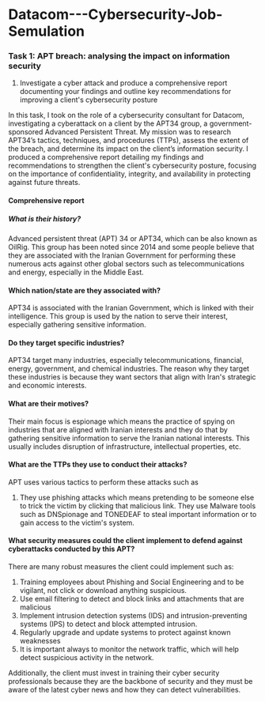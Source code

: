 # Datacom---Cybersecurity-Job-Semulation

### Task 1: APT breach: analysing the impact on information security
1. Investigate a cyber attack and produce a comprehensive report documenting your findings and outline key recommendations for improving a client's cybersecurity posture

In this task, I took on the role of a cybersecurity consultant for Datacom, investigating a cyberattack on a client by the APT34 group, a government-sponsored Advanced Persistent Threat. My mission was to research APT34’s tactics, techniques, and procedures (TTPs), assess the extent of the breach, and determine its impact on the client’s information security. I produced a comprehensive report detailing my findings and recommendations to strengthen the client's cybersecurity posture, focusing on the importance of confidentiality, integrity, and availability in protecting against future threats.

#### Comprehensive report 
##### What is their history?

Advanced persistent threat (APT) 34 or APT34, which can be also known as OilRig. This group has been noted since 2014 and some people believe that they are associated with the Iranian Government for performing these numerous acts against other global sectors such as telecommunications and energy, especially in the Middle East. 

#### Which nation/state are they associated with?

APT34 is associated with the Iranian Government, which is linked with their intelligence. This group is used by the nation to serve their interest, especially gathering sensitive information. 

#### Do they target specific industries?

APT34 target many industries, especially telecommunications, financial, energy, government, and chemical industries. The reason why they target these industries is because they want sectors that align with Iran's strategic and economic interests. 

#### What are their motives?

Their main focus is espionage which means the practice of spying on industries that are aligned with Iranian interests and they do that by gathering sensitive information to serve the Iranian national interests. This usually includes disruption of infrastructure, intellectual properties, etc. 

#### What are the TTPs they use to conduct their attacks?

APT uses various tactics to perform these attacks such as 

1. They use phishing attacks which means pretending to be someone else to trick the victim by clicking that malicious link. 
They use Malware tools such as DNSpionage and TONEDEAF to steal important information or to gain access to the victim's system. 

#### What security measures could the client implement to defend against cyberattacks conducted by this APT?

There are many robust measures the client could implement such as:

1. Training employees about Phishing and Social Engineering and to be vigilant, not click or download anything suspicious.  
2. Use email filtering to detect and block links and attachments that are malicious
3. Implement intrusion detection systems (IDS) and intrusion-preventing systems (IPS) to detect and block attempted intrusion.
4. Regularly upgrade and update systems to protect against known weaknesses 
5. It is important always to monitor the network traffic, which will help detect suspicious activity in the network. 

Additionally, the client must invest in training their cyber security professionals because they are the backbone of security and they must be aware of the latest cyber news and how they can detect vulnerabilities.  

